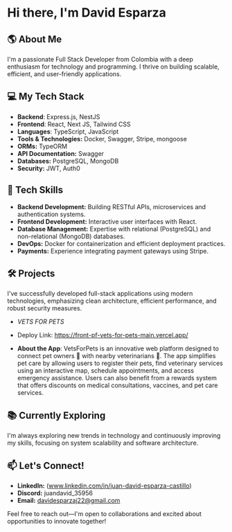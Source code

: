 # Hi there, I'm David Esparza

## 🌎 About Me
I'm a passionate Full Stack Developer from Colombia with a deep enthusiasm for technology and programming. I thrive on building scalable, efficient, and user-friendly applications.

## 💻 My Tech Stack
- **Backend**: Express.js, NestJS
- **Frontend**: React, Next JS, Tailwind CSS
- **Languages**: TypeScript, JavaScript
- **Tools & Technologies:** Docker, Swagger, Stripe, mongoose
- **ORMs:** TypeORM
- **API Documentation:** Swagger
- **Databases:** PostgreSQL, MongoDB
- **Security:** JWT, Auth0

## 🚀 Tech Skills
- **Backend Development:** Building RESTful APIs, microservices and authentication systems.
- **Frontend Development:** Interactive user interfaces with React.
- **Database Management:** Expertise with relational (PostgreSQL) and non-relational (MongoDB) databases.
- **DevOps:** Docker for containerization and efficient deployment practices.
- **Payments:** Experience integrating payment gateways using Stripe.

## 🛠️ Projects
I've successfully developed full-stack applications using modern technologies, emphasizing clean architecture, efficient performance, and robust security measures.

- *VETS FOR PETS*

- Deploy Link: https://front-pf-vets-for-pets-main.vercel.app/

- **About the App**: VetsForPets is an innovative web platform designed to connect pet owners 🐾 with nearby veterinarians 🏥. The app simplifies pet care by allowing users to register their pets, find veterinary services using an interactive map, schedule appointments, and access emergency assistance. Users can also benefit from a rewards system that offers discounts on medical consultations, vaccines, and pet care services.

## 📚 Currently Exploring
I'm always exploring new trends in technology and continuously improving my skills, focusing on system scalability and software architecture.


## 📫 Let's Connect!
- **LinkedIn:** (www.linkedin.com/in/juan-david-esparza-castillo)
- **Discord:** juandavid_35956
- **Email:** davidesparzaj22@gmail.com

Feel free to reach out—I'm open to collaborations and excited about opportunities to innovate together!

